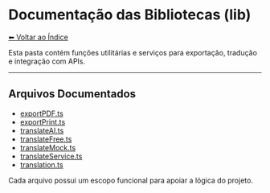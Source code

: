 # Documentação das Bibliotecas (lib)

[⬅ Voltar ao Índice](../../DOCUMENTATION.md)

Esta pasta contém funções utilitárias e serviços para exportação, tradução e integração com APIs.

---

## Arquivos Documentados
- [exportPDF.ts](exportPDF.md)
- [exportPrint.ts](exportPrint.md)
- [translateAI.ts](translateAI.md)
- [translateFree.ts](translateFree.md)
- [translateMock.ts](translateMock.md)
- [translateService.ts](translateService.md)
- [translation.ts](translation.md)

Cada arquivo possui um escopo funcional para apoiar a lógica do projeto.
